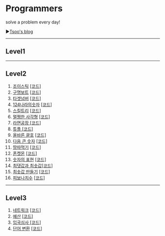 # Programmers
solve a problem every day!

▶[Tsoo's blog](https://tsoo1014.tistory.com)

- - -

## Level1

- - -

## Level2

1. [조이스틱](https://tsoo1014.tistory.com/2?category=929916) [[코드]](https://github.com/taesu-park/Programmers/blob/master/level2/level2_ex01.py)
2. [구명보트](https://tsoo1014.tistory.com/3?category=929916) [[코드]](https://github.com/taesu-park/Programmers/blob/master/level2/level2_ex02.py)
3. [타겟넘버](https://tsoo1014.tistory.com/4?category=929916) [[코드]](https://github.com/taesu-park/Programmers/blob/master/level2/level2_ex03.py)
4. [124나라의숫자](https://tsoo1014.tistory.com/6?category=929916) [[코드]](https://github.com/taesu-park/Programmers/blob/master/level2/level2_ex04.py)
5. [스킬트리](https://tsoo1014.tistory.com/7?category=929916) [[코드]](https://github.com/taesu-park/Programmers/blob/master/level2/level2_ex05.py)
6. [멀쩡한 사각형](https://tsoo1014.tistory.com/8?category=929916) [[코드]](https://github.com/taesu-park/Programmers/blob/master/level2/level2_ex06.py)
7. [라면공장 ](https://tsoo1014.tistory.com/9?category=929916)[[코드]](https://github.com/taesu-park/Programmers/blob/master/level2/level2_ex07.py)
8. [튜플 ](https://tsoo1014.tistory.com/14?category=929916)[[코드]](https://github.com/taesu-park/Programmers/blob/master/level2/level2_ex08.py)
9. [올바른 괄호](https://tsoo1014.tistory.com/16?category=929916) [[코드]](https://github.com/taesu-park/Programmers/blob/master/level2/level2_ex09.py)
10. [다음 큰 숫자](https://tsoo1014.tistory.com/18?category=929916) [[코드]](https://github.com/taesu-park/Programmers/blob/master/level2/level2_ex10.py)
11. [땅따먹기](https://tsoo1014.tistory.com/20?category=929916) [[코드]](https://github.com/taesu-park/Programmers/blob/master/level2/level2_ex11.py)
12. [폰켓몬](https://tsoo1014.tistory.com/21?category=929916) [[코드]](https://github.com/taesu-park/Programmers/blob/master/level2/level2_ex12.py)
13. [숫자의 표현](https://tsoo1014.tistory.com/24?category=929916) [[코드]](https://github.com/taesu-park/Programmers/blob/master/level2/level2_ex13.py)
14. [최댓값과 최솟값](https://tsoo1014.tistory.com/26?category=929916)[[코드]](https://github.com/taesu-park/Programmers/blob/master/level2/level2_ex14.py)
15. [최솟값 만들기](https://tsoo1014.tistory.com/27?category=929916) [[코드]](https://github.com/taesu-park/Programmers/blob/master/level2/level2_ex15.py)
16. [피보나치수](https://tsoo1014.tistory.com/28?category=929916) [[코드]](https://github.com/taesu-park/Programmers/blob/master/level2/level2_ex16.py)

- - -

## Level3

1. [네트워크](https://tsoo1014.tistory.com/5?category=929916) [[코드]](https://github.com/taesu-park/Programmers/blob/master/level3/level3_ex01.py)
2. [예산](https://tsoo1014.tistory.com/10?category=929916) [[코드]](https://github.com/taesu-park/Programmers/blob/master/level3/level3_ex02.py)
3. [입국심사 ](https://tsoo1014.tistory.com/11?category=929916)[[코드]](https://github.com/taesu-park/Programmers/blob/master/level3/level3_ex03.py)
4. [단어 변환](https://tsoo1014.tistory.com/12?category=929916) [[코드]](https://github.com/taesu-park/Programmers/blob/master/level3/level3_ex04.py)

